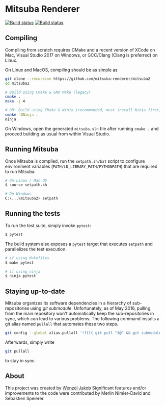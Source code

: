 # Mitsuba Renderer

[![Build status](https://rglpc1.epfl.ch/jenkins/buildStatus/icon?job=mitsuba-renderer/mitsuba2/master)](https://rglpc1.epfl.ch/jenkins/blue/organizations/jenkins/mitsuba-renderer%2Fmitsuba2/activity)
[![Build status](https://ci.appveyor.com/api/projects/status/eb84mmtvnt8ko8bh/branch/master?svg=true)](https://ci.appveyor.com/project/wjakob/mitsuba2/branch/master)

## Compiling

Compiling from scratch requires CMake and a recent version of XCode on Mac,
Visual Studio 2017 on Windows, or GCC/Clang (Clang is preferred) on Linux.

On Linux and MacOS, compiling should be as simple as

```bash
git clone --recursive https://github.com/mitsuba-renderer/mitsuba2
cd mitsuba2

# Build using CMake & GNU Make (legacy)
cmake .
make -j 4

# OR: Build using CMake & Ninja (recommended, must install Ninja first)
cmake -GNinja .
ninja
```

On Windows, open the generated ``mitsuba.sln`` file after running
``cmake .`` and proceed building as usual from within Visual Studio.

## Running Mitsuba

Once Mitsuba is compiled, run the ``setpath.sh/bat`` script to configure
environment variables (``PATH/LD_LIBRARY_PATH/PYTHONPATH``) that are
required to run Mitsuba.

```bash
# On Linux / Mac OS
$ source setpath.sh

# On Windows
C:\...\mitsuba2> setpath
```

## Running the tests

To run the test suite, simply invoke ``pytest``:

```bash
$ pytest
```

The build system also exposes a ``pytest`` target that executes ``setpath`` and
parallelizes the test execution.

```bash
# if using Makefiles
$ make pytest

# if using ninja
$ ninja pytest
```

## Staying up-to-date

Mitsuba organizes its software dependencies in a hierarchy of sub-repositories
using *git submodule*. Unfortunately, as of May 2016, pulling from the main
repository won't automatically keep the sub-repositories in sync, which can
lead to various problems. The following command installs a git alias named
``pullall`` that automates these two steps.

```bash
git config --global alias.pullall '!f(){ git pull "$@" && git submodule update --init --recursive; }; f'
```

Afterwards, simply write
```bash
git pullall
```
to stay in sync.

## About

This project was created by [Wenzel Jakob](http://rgl.epfl.ch/people/wjakob)
Significant features and/or improvements to the code were contributed by
Merlin Nimier-David and Sébastien Speierer.
